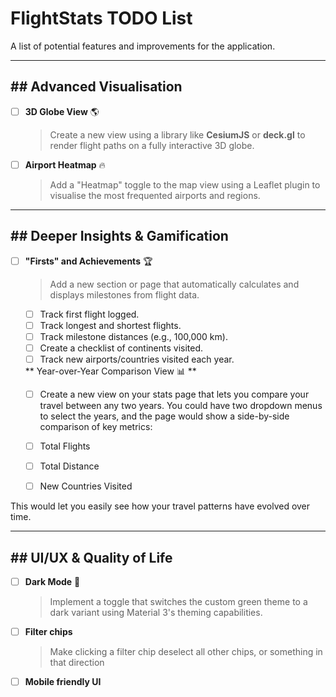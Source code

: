 # FlightStats TODO List

A list of potential features and improvements for the application.

---

## ## Advanced Visualisation

- [ ] **3D Globe View** 🌎
  > Create a new view using a library like **CesiumJS** or **deck.gl** to render flight paths on a fully interactive 3D globe.

- [ ] **Airport Heatmap** 🔥
  > Add a "Heatmap" toggle to the map view using a Leaflet plugin to visualise the most frequented airports and regions.

---

## ## Deeper Insights & Gamification

- [ ] **"Firsts" and Achievements** 🏆
  > Add a new section or page that automatically calculates and displays milestones from flight data.
  - [ ] Track first flight logged.
  - [ ] Track longest and shortest flights.
  - [ ] Track milestone distances (e.g., 100,000 km).
  - [ ] Create a checklist of continents visited.
  - [ ] Track new airports/countries visited each year.

  ** Year-over-Year Comparison View 📊 **
  - [ ] Create a new view on your stats page that lets you compare your travel between any two years. You could have two dropdown menus to select the years, and the page would show a side-by-side comparison of key metrics:

  - [ ] Total Flights

  - [ ] Total Distance

  - [ ] New Countries Visited

This would let you easily see how your travel patterns have evolved over time.


---

## ## UI/UX & Quality of Life

- [ ] **Dark Mode** 🌙
  > Implement a toggle that switches the custom green theme to a dark variant using Material 3's theming capabilities.
- [ ] **Filter chips**
  > Make clicking a filter chip deselect all other chips, or something in that direction
- [ ] **Mobile friendly UI**